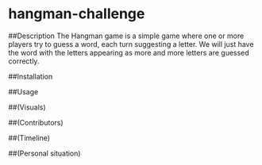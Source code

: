 # hangman-challenge

##Description
The Hangman game is a simple game where one or more players try to guess a word, each turn suggesting a letter.
We will just have the word with the letters appearing as more and more letters are guessed correctly.



##Installation

##Usage

##(Visuals)

##(Contributors)


##(Timeline)

##(Personal situation)